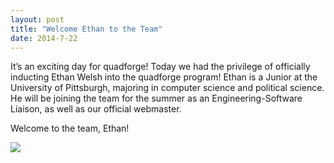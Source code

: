 ```yaml
---
layout: post
title: "Welcome Ethan to the Team"
date: 2014-7-22
---
```


It’s an exciting day for quadforge! Today we had the privilege of officially inducting Ethan Welsh into the quadforge program! Ethan is a Junior at the University of Pittsburgh, majoring in computer science and political science. He will be joining the team for the summer as an Engineering-Software Liaison, as well as our official webmaster.

Welcome to the team, Ethan!

<img src= "Welcome Ethan to the Team.jpg"/>